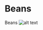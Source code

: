 # Beans

Beans
![alt text](https://www.bushbeans.com/-/jssmedia/BushsBeans/Bean-song/Hero_Carousel_BeanBackground.jpg?h=1080&iar=0&w=1920&hash=9EFEADD0CD7CC0D5BA58B5BDFAB43DB6)
